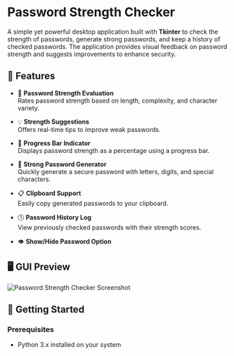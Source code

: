 # Password Strength Checker

A simple yet powerful desktop application built with **Tkinter** to check the strength of passwords, generate strong passwords, and keep a history of checked passwords. The application provides visual feedback on password strength and suggests improvements to enhance security.

## 🧰 Features

- 🔐 **Password Strength Evaluation**  
  Rates password strength based on length, complexity, and character variety.

- 💡 **Strength Suggestions**  
  Offers real-time tips to improve weak passwords.

- 🧪 **Progress Bar Indicator**  
  Displays password strength as a percentage using a progress bar.

- 🔁 **Strong Password Generator**  
  Quickly generate a secure password with letters, digits, and special characters.

- 📋 **Clipboard Support**  
  Easily copy generated passwords to your clipboard.

- 🕓 **Password History Log**  
  View previously checked passwords with their strength scores.

- 👁️ **Show/Hide Password Option**

## 🖥️ GUI Preview

![Password Strength Checker Screenshot](screenshot.png) <!-- Replace with actual image file if available -->

## 🚀 Getting Started

### Prerequisites

- Python 3.x installed on your system

